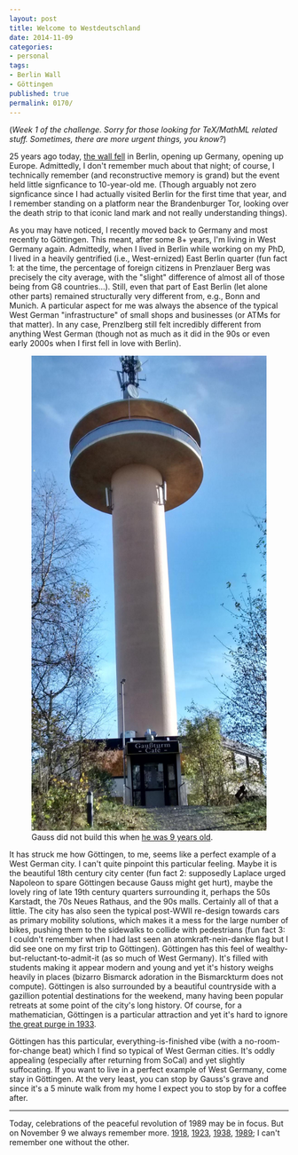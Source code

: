 ```yaml
---
layout: post
title: Welcome to Westdeutschland
date: 2014-11-09
categories:
- personal
tags:
- Berlin Wall
- Göttingen
published: true
permalink: 0170/
---
```


(_Week 1 of the challenge. Sorry for those looking for TeX/MathML related stuff. Sometimes, there are more urgent things, you know?_)

25 years ago today, [the wall fell](https://en.wikipedia.org/wiki/Berlin_Wall#The_Fall) in Berlin, opening up Germany, opening up Europe. Admittedly, I don't remember much about that night; of course, I technically remember (and reconstructive memory is grand) but the event held little signficance to 10-year-old me. (Though arguably not zero signficance since I had actually visited Berlin for the first time that year, and I remember standing on a platform near the Brandenburger Tor, looking over the death strip to that iconic land mark and not really understanding things).

As you may have noticed, I recently moved back to Germany and most recently to Göttingen. This meant, after some 8+ years, I'm living in West Germany again. Admittedly, when I lived in Berlin while working on my PhD, I lived in a heavily gentrified (i.e., West-ernized) East Berlin quarter (fun fact 1: at the time, the percentage of foreign citizens in Prenzlauer Berg was precisely the city average, with the "slight" difference of almost all of those being from G8 countries...). Still, even that part of East Berlin (let alone other parts) remained structurally very different from, e.g., Bonn and Munich. A particular aspect for me was always the absence of the typical West German "infrastructure" of small shops and businesses (or ATMs for that matter). In any case, Prenzlberg still felt incredibly different from anything West German (though not as much as it did in the 90s or even early 2000s when I first fell in love with Berlin).

<figure>
  <a href="/assets/2014/Gaussturm.jpg">
    <img alt="Gaussturm near Göttingen" src="/assets/2014/Gaussturm.jpg"/>
  </a>
  <figcaption>
    Gauss did not build this when <a href="https://en.wikipedia.org/wiki/Carl_Friedrich_Gauss#Anecdotes">he was 9 years old</a>.
  </figcaption>
</figure>

It has struck me how Göttingen, to me, seems like a perfect example of a West German city. I can't quite pinpoint this particular feeling. Maybe it is the beautiful 18th century city center (fun fact 2: supposedly Laplace urged Napoleon to spare Göttingen because Gauss might get hurt), maybe the lovely ring of late 19th century quarters surrounding it, perhaps the 50s Karstadt, the 70s Neues Rathaus, and the 90s malls. Certainly all of that a little. The city has also seen the typical post-WWII re-design towards cars as primary mobility solutions, which makes it a mess for the large number of bikes, pushing them to the sidewalks to collide with pedestrians (fun fact 3: I couldn't remember when I had last seen an atomkraft-nein-danke flag but I did see one on my first trip to Göttingen). Göttingen has this feel of wealthy-but-reluctant-to-admit-it (as so much of West Germany). It's filled with students making it appear modern and young and yet it's history weighs heavily in places (bizarro Bismarck adoration in the Bismarckturm does not compute). Göttingen is also surrounded by a beautiful countryside with a gazillion potential destinations for the weekend, many having been popular retreats at some point of the city's long history. Of course, for a mathematician, Göttingen is a particular attraction and yet it's hard to ignore [the great purge in 1933](https://de.wikipedia.org/wiki/Georg-August-Universit%C3%A4t_G%C3%B6ttingen#Vertreibung_und_Emigration).

Göttingen has this particular, everything-is-finished vibe (with a no-room-for-change beat) which I find so typical of West German cities. It's oddly appealing (especially after returning from SoCal) and yet slightly suffocating. If you want to live in a perfect example of West Germany, come stay in Göttingen. At the very least, you can stop by Gauss's grave and since it's a 5 minute walk from my home I expect you to stop by for a coffee after.

* * *

Today, celebrations of the peaceful revolution of 1989 may be in focus. But on November 9 we always remember more. [1918](https://de.wikipedia.org/wiki/Novemberrevolution#Der_9._November_1918:_Das_Ende_der_Monarchie), [1923](https://en.wikipedia.org/wiki/Beer_Hall_Putsch), [1938](https://en.wikipedia.org/wiki/Kristallnacht), [1989](https://en.wikipedia.org/wiki/Berlin_Wall#The_Fall); I can't remember one without the other.
